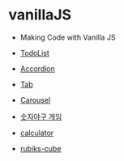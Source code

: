 # vanillaJS

- Making Code with Vanilla JS

- <a href="https://github.com/mook9288/project/tree/master/vanillaJS/todoList">TodoList</a>
- <a href="https://github.com/mook9288/project/tree/master/vanillaJS/accordion">Accordion</a>
- <a href="https://github.com/mook9288/project/tree/master/vanillaJS/tab">Tab</a>
- <a href="https://github.com/mook9288/project/tree/master/vanillaJS/carousel">Carousel</a>
- <a href="https://github.com/mook9288/project/tree/master/vanillaJS/baseball">숫자야구 게임</a>
- <a href="https://github.com/mook9288/project/tree/master/vanillaJS/calculator">calculator</a>
- <a href="https://github.com/mook9288/project/tree/master/vanillaJS/rubiks-cube">rubiks-cube</a>
